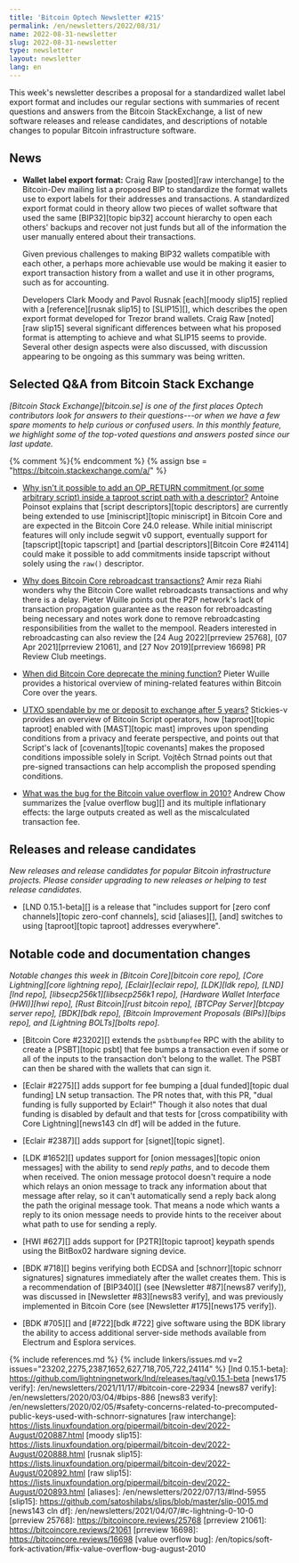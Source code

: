 ```yaml
---
title: 'Bitcoin Optech Newsletter #215'
permalink: /en/newsletters/2022/08/31/
name: 2022-08-31-newsletter
slug: 2022-08-31-newsletter
type: newsletter
layout: newsletter
lang: en
---
```

This week's newsletter describes a proposal for a standardized wallet
label export format and includes our regular sections with summaries of
recent questions and answers from the Bitcoin StackExchange, a list of
new software releases and release candidates, and descriptions of
notable changes to popular Bitcoin infrastructure software.

## News

- **Wallet label export format:** Craig Raw [posted][raw
  interchange] to the Bitcoin-Dev mailing list a proposed BIP to
  standardize the format wallets use to export labels for their addresses
  and transactions.  A standardized export format could in theory allow
  two pieces of wallet software that used the same [BIP32][topic bip32]
  account hierarchy to open each others' backups and recover not just
  funds but all of the information the user manually entered about their
  transactions.

    Given previous challenges to making BIP32 wallets compatible with
    each other, a perhaps more achievable use would be making it easier
    to export transaction history from a wallet and use it in other
    programs, such as for accounting.

    Developers Clark Moody and Pavol Rusnak [each][moody slip15] replied
    with a [reference][rusnak slip15] to [SLIP15][], which describes the
    open export format developed for Trezor brand wallets.  Craig Raw
    [noted][raw slip15] several significant differences between what his
    proposed format is attempting to achieve and what SLIP15 seems to
    provide.  Several other design aspects were also discussed, with
    discussion appearing to be ongoing as this summary was being
    written.

## Selected Q&A from Bitcoin Stack Exchange

*[Bitcoin Stack Exchange][bitcoin.se] is one of the first places Optech
contributors look for answers to their questions---or when we have a
few spare moments to help curious or confused users.  In
this monthly feature, we highlight some of the top-voted questions and
answers posted since our last update.*

{% comment %}<!-- https://bitcoin.stackexchange.com/search?tab=votes&q=created%3a1m..%20is%3aanswer -->{% endcomment %}
{% assign bse = "https://bitcoin.stackexchange.com/a/" %}

- [Why isn't it possible to add an OP_RETURN commitment (or some arbitrary script) inside a taproot script path with a descriptor?]({{bse}}114948)
  Antoine Poinsot explains that [script descriptors][topic descriptors] are
  currently being extended to use [miniscript][topic miniscript] in Bitcoin
  Core and are expected in the Bitcoin Core 24.0 release. While initial miniscript
  features will only include segwit v0 support,
  eventually support for [tapscript][topic tapscript] and
  [partial descriptors][Bitcoin Core #24114] could make it possible to
  add commitments inside tapscript without solely using the `raw()` descriptor.

- [Why does Bitcoin Core rebroadcast transactions?]({{bse}}114973)
  Amir reza Riahi wonders why the Bitcoin Core wallet rebroadcasts transactions
  and why there is a delay. Pieter Wuille points out the P2P network's lack of
  transaction propagation guarantee as the reason for rebroadcasting being
  necessary and notes work done to remove rebroadcasting responsibilities from
  the wallet to the mempool. Readers interested in rebroadcasting can also review the [24 Aug
  2022][prreview 25768], [07 Apr 2021][prreview 21061], and [27 Nov
  2019][prreview 16698] PR Review Club meetings.

- [When did Bitcoin Core deprecate the mining function?]({{bse}}114687)
  Pieter Wuille provides a historical overview of mining-related features within Bitcoin
  Core over the years.

- [UTXO spendable by me or deposit to exchange after 5 years?]({{bse}}114901)
  Stickies-v provides an overview of Bitcoin Script operators, how [taproot][topic
  taproot] enabled with [MAST][topic mast] improves upon spending conditions
  from a privacy and feerate perspective, and points out that Script's lack of
  [covenants][topic covenants] makes the proposed conditions impossible solely in
  Script. Vojtěch Strnad points out that pre-signed transactions can help
  accomplish the proposed spending conditions.

- [What was the bug for the Bitcoin value overflow in 2010?]({{bse}}114694)
  Andrew Chow summarizes the [value overflow bug][] and its multiple
  inflationary effects: the large outputs created as well as the miscalculated
  transaction fee.

## Releases and release candidates

*New releases and release candidates for popular Bitcoin infrastructure
projects.  Please consider upgrading to new releases or helping to test
release candidates.*

- [LND 0.15.1-beta][] is a release that "includes support
  for [zero conf channels][topic zero-conf channels], scid [aliases][],
  [and] switches to using [taproot][topic taproot] addresses everywhere".

## Notable code and documentation changes

*Notable changes this week in [Bitcoin Core][bitcoin core repo], [Core
Lightning][core lightning repo], [Eclair][eclair repo], [LDK][ldk repo],
[LND][lnd repo], [libsecp256k1][libsecp256k1 repo], [Hardware Wallet
Interface (HWI)][hwi repo], [Rust Bitcoin][rust bitcoin repo], [BTCPay
Server][btcpay server repo], [BDK][bdk repo], [Bitcoin Improvement
Proposals (BIPs)][bips repo], and [Lightning BOLTs][bolts repo].*

- [Bitcoin Core #23202][] extends the `psbtbumpfee` RPC with the ability
  to create a [PSBT][topic psbt] that fee bumps a transaction even if
  some or all of the inputs to the transaction don't belong to the
  wallet.  The PSBT can then be shared with the wallets that can sign
  it.

- [Eclair #2275][] adds support for fee bumping a [dual funded][topic
  dual funding] LN setup transaction.  The PR notes that, with this PR,
  "dual funding is fully supported by Eclair!"  Though it also notes
  that dual funding is disabled by default and that tests for [cross
  compatibility with Core Lightning][news143 cln df] will be added in
  the future.

- [Eclair #2387][] adds support for [signet][topic signet].

- [LDK #1652][] updates support for [onion messages][topic onion
  messages] with the ability to send *reply paths*, and to decode them
  when received.  The onion message protocol doesn't require a node
  which relays an onion message to track any information about that
  message after relay, so it can't automatically send a reply back
  along the path the original message took.  That means a node which
  wants a reply to its onion message needs to provide hints to the
  receiver about what path to use for sending a reply.

- [HWI #627][] adds support for [P2TR][topic taproot] keypath spends using
  the BitBox02 hardware signing device.

- [BDK #718][] begins verifying both ECDSA and [schnorr][topic schnorr
  signatures] signatures immediately after the wallet creates them.
  This is a recommendation of [BIP340][] (see [Newsletter #87][news87
  verify]), was discussed in [Newsletter #83][news83 verify], and was
  previously implemented in Bitcoin Core (see [Newsletter #175][news175
  verify]).

- [BDK #705][] and [#722][bdk #722] give software using the BDK library
  the ability to access additional server-side methods available from
  Electrum and Esplora services.

{% include references.md %}
{% include linkers/issues.md v=2 issues="23202,2275,2387,1652,627,718,705,722,24114" %}
[lnd 0.15.1-beta]: https://github.com/lightningnetwork/lnd/releases/tag/v0.15.1-beta
[news175 verify]: /en/newsletters/2021/11/17/#bitcoin-core-22934
[news87 verify]: /en/newsletters/2020/03/04/#bips-886
[news83 verify]: /en/newsletters/2020/02/05/#safety-concerns-related-to-precomputed-public-keys-used-with-schnorr-signatures
[raw interchange]: https://lists.linuxfoundation.org/pipermail/bitcoin-dev/2022-August/020887.html
[moody slip15]: https://lists.linuxfoundation.org/pipermail/bitcoin-dev/2022-August/020888.html
[rusnak slip15]: https://lists.linuxfoundation.org/pipermail/bitcoin-dev/2022-August/020892.html
[raw slip15]: https://lists.linuxfoundation.org/pipermail/bitcoin-dev/2022-August/020893.html
[aliases]: /en/newsletters/2022/07/13/#lnd-5955
[slip15]: https://github.com/satoshilabs/slips/blob/master/slip-0015.md
[news143 cln df]: /en/newsletters/2021/04/07/#c-lightning-0-10-0
[prreview 25768]: https://bitcoincore.reviews/25768
[prreview 21061]: https://bitcoincore.reviews/21061
[prreview 16698]: https://bitcoincore.reviews/16698
[value overflow bug]: /en/topics/soft-fork-activation/#fix-value-overflow-bug-august-2010
